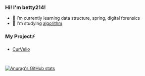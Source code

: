 ### Hi! I'm betty214!
- 🌱 I’m currently learning data structure, spring, digital forensics
- :school_satchel: I'm studying [algorithm](https://betty214.github.io/minimal-mistakes/)

### My Project⚡
- [CurVelio](https://github.com/graduateprojectA/take1)
<br/>

[![Anurag's GitHub stats](https://github-readme-stats.vercel.app/api?username=betty214&show_icons=true&theme=dark)](https://github.com/anuraghazra/github-readme-stats)


<!--
**betty214/betty214** is a ✨ _special_ ✨ repository because its `README.md` (this file) appears on your GitHub profile.

Here are some ideas to get you started:

- 🔭 I’m currently working on ...

- 👯 I’m looking to collaborate on ...
- 🤔 I’m looking for help with ...
- 💬 Ask me about ...
- 📫 How to reach me: ...
- 😄 Pronouns: ...
-  Fun fact: ...
-->

